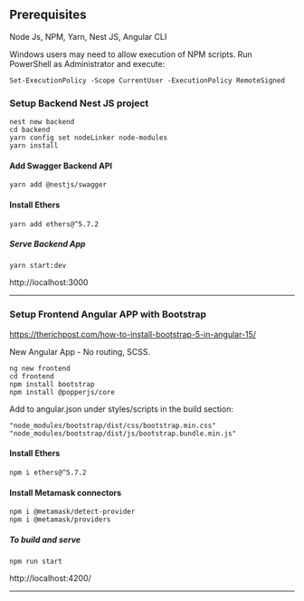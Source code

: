 ## Prerequisites

Node Js, NPM, Yarn, Nest JS, Angular CLI

Windows users may need to allow execution of NPM scripts. Run PowerShell as Administrator and execute:
```
Set-ExecutionPolicy -Scope CurrentUser -ExecutionPolicy RemoteSigned
```

### Setup Backend Nest JS project
```
nest new backend
cd backend
yarn config set nodeLinker node-modules
yarn install
```

#### Add Swagger Backend API
```
yarn add @nestjs/swagger
```

#### Install Ethers
```
yarn add ethers@^5.7.2
```


##### Serve Backend App
```
yarn start:dev
```
http://localhost:3000


---

### Setup Frontend Angular APP with Bootstrap

https://therichpost.com/how-to-install-bootstrap-5-in-angular-15/

New Angular App - No routing, SCSS.
```
ng new frontend
cd frontend
npm install bootstrap
npm install @popperjs/core
```

Add to angular.json under styles/scripts in the build section:
```
"node_modules/bootstrap/dist/css/bootstrap.min.css"
"node_modules/bootstrap/dist/js/bootstrap.bundle.min.js"
```

#### Install Ethers
```
npm i ethers@^5.7.2
```

#### Install Metamask connectors
```
npm i @metamask/detect-provider
npm i @metamask/providers
```

##### To build and serve
```
npm run start
```
http://localhost:4200/

---
